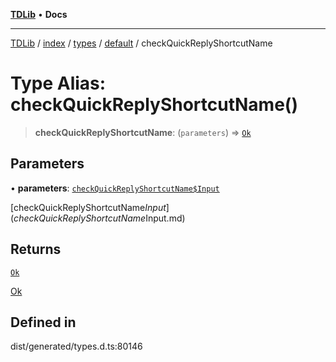 [**TDLib**](../../../../../../README.md) • **Docs**

***

[TDLib](../../../../../../modules.md) / [index](../../../../../README.md) / [types](../../../README.md) / [default](../README.md) / checkQuickReplyShortcutName

# Type Alias: checkQuickReplyShortcutName()

> **checkQuickReplyShortcutName**: (`parameters`) => [`Ok`](Ok.md)

## Parameters

• **parameters**: [`checkQuickReplyShortcutName$Input`](checkQuickReplyShortcutName$Input.md)

[checkQuickReplyShortcutName$Input](checkQuickReplyShortcutName$Input.md)

## Returns

[`Ok`](Ok.md)

[Ok](Ok.md)

## Defined in

dist/generated/types.d.ts:80146
